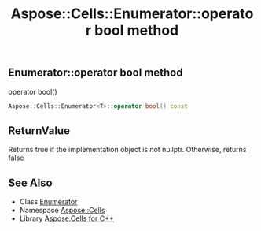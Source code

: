 ﻿---
title: Aspose::Cells::Enumerator::operator bool method
linktitle: operator bool
second_title: Aspose.Cells for C++ API Reference
description: 'Aspose::Cells::Enumerator::operator bool method. operator bool() in C++.'
type: docs
weight: 400
url: /cpp/aspose.cells/enumerator/operator_bool/
---
## Enumerator::operator bool method


operator bool()

```cpp
Aspose::Cells::Enumerator<T>::operator bool() const
```


## ReturnValue

Returns true if the implementation object is not nullptr. Otherwise, returns false

## See Also

* Class [Enumerator](../)
* Namespace [Aspose::Cells](../../)
* Library [Aspose.Cells for C++](../../../)
